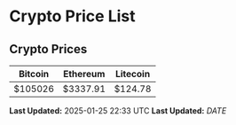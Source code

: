 # Crypto Price List

## Crypto Prices
| Bitcoin | Ethereum | Litecoin |
| ------- | -------- | -------- |
| $105026 | $3337.91 | $124.78 |
**Last Updated:** 2025-01-25 22:33 UTC
**Last Updated:** $DATE$
